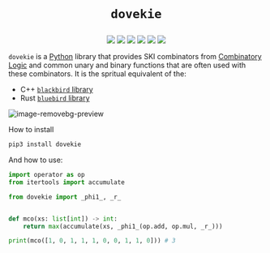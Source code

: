 # <p align="center">`dovekie`</p>

<p align="center">
    <a href="https://github.com/codereport/dovekie/issues" alt="contributions welcome">
        <img src="https://img.shields.io/badge/contributions-welcome-brightgreen.svg?style=flat" /></a>
    <a href="https://lbesson.mit-license.org/" alt="MIT license">
        <img src="https://img.shields.io/badge/License-MIT-blue.svg" /></a>    
    <a href="https://www.python.org/">
        <img src="https://img.shields.io/badge/Python-3-ff69b4.svg"/></a>
    <a href="https://github.com/codereport?tab=followers" alt="GitHub followers">
        <img src="https://img.shields.io/github/followers/codereport.svg?style=social&label=Follow" /></a>
    <a href="https://GitHub.com/codereport/dovekie/stargazers/" alt="GitHub stars">
        <img src="https://img.shields.io/github/stars/codereport/dovekie.svg?style=social&label=Star" /></a>
    <a href="https://twitter.com/code_report" alt="Twitter">
        <img src="https://img.shields.io/twitter/follow/code_report.svg?style=social&label=@code_report" /></a>
</p>

`dovekie` is a [Python](https://www.python.org/) library that provides SKI combinators from [Combinatory Logic](https://combinatorylogic.com/) and common unary and binary functions that are often used with these combinators. It is the spritual equivalent of the:

* C++ [`blackbird` library](https://github.com/codereport/blackbird)
* Rust [`bluebird` library](https://github.com/codereport/bluebird)

![image-removebg-preview](https://github.com/codereport/dovekie/assets/36027403/3a51f52e-165c-40e0-a3e0-6318915cef8f)

How to install 
```bash
pip3 install dovekie
```

And how to use:
```py
import operator as op
from itertools import accumulate

from dovekie import _phi1_, _r_


def mco(xs: list[int]) -> int:
    return max(accumulate(xs, _phi1_(op.add, op.mul, _r_)))

print(mco([1, 0, 1, 1, 1, 0, 0, 1, 1, 0])) # 3
```
